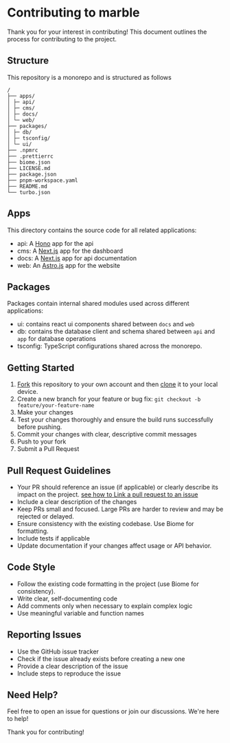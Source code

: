 # Contributing to marble

Thank you for your interest in contributing! This document outlines the process for contributing to the project.

## Structure

This repository is a monorepo and is structured as follows

```text
/
├── apps/
│ ├─ api/
│ ├─ cms/
│ ├─ docs/
│ └─ web/
├── packages/
│ ├─ db/
│ ├─ tsconfig/
│ └─ ui/
├── .npmrc
├── .prettierrc
├── biome.json
├── LICENSE.md
├── package.json
├── pnpm-workspace.yaml
├── README.md
└── turbo.json
```

## Apps

This directory contains the source code for all related applications:

- api: A [Hono](https://hono.dev) app for the api
- cms: A [Next.js](https://nextjs.org) app for the dashboard
- docs: A [Next.js](https://nextjs.org) app for api documentation
- web: An [Astro.js](https://astro.build) app for the website

## Packages

Packages contain internal shared modules used across different applications:

- ui: contains react ui components shared between `docs` and `web`
- db: contains the database client and schema shared between `api` and `app` for database operations
- tsconfig: TypeScript configurations shared across the monorepo.

## Getting Started

1. [Fork](https://github.com/taqh/marble/fork/) this repository to your own account and then
   [clone](https://help.github.com/articles/cloning-a-repository/) it to your local device.
2. Create a new branch for your feature or bug fix: `git checkout -b feature/your-feature-name`
3. Make your changes
4. Test your changes thoroughly and ensure the build runs successfully before pushing.
5. Commit your changes with clear, descriptive commit messages
6. Push to your fork
7. Submit a Pull Request

## Pull Request Guidelines

- Your PR should reference an issue (if applicable) or clearly describe its impact on the project. [see how to Link a pull request to an issue](https://docs.github.com/en/issues/tracking-your-work-with-issues/using-issues/linking-a-pull-request-to-an-issue)
- Include a clear description of the changes
- Keep PRs small and focused. Large PRs are harder to review and may be rejected or delayed.
- Ensure consistency with the existing codebase. Use Biome for formatting.
- Include tests if applicable
- Update documentation if your changes affect usage or API behavior.

## Code Style

- Follow the existing code formatting in the project (use Biome for consistency).
- Write clear, self-documenting code
- Add comments only when necessary to explain complex logic
- Use meaningful variable and function names

## Reporting Issues

- Use the GitHub issue tracker
- Check if the issue already exists before creating a new one
- Provide a clear description of the issue
- Include steps to reproduce the issue

## Need Help?

Feel free to open an issue for questions or join our discussions. We're here to help!

Thank you for contributing!
